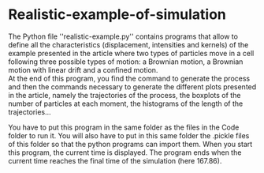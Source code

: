 # Realistic-example-of-simulation

The Python file ''realistic-example.py'' contains programs that allow to define all the characteristics (displacement, intensities and kernels) of the example presented in the article where two types of particles move in a cell following three possible types of motion: a Brownian motion, a Brownian motion with linear drift and a confined motion.  
At the end of this program, you find the command to generate the process and then the commands necessary to generate the different plots presented in the article, namely the trajectories of the process, the boxplots of the number of particles at each moment, the histograms of the length of the trajectories... 

You have to put this program in the same folder as the files in the Code folder to run it. You will also have to put in this same folder the .pickle files of this folder so that the python programs can import them.
When you start this program, the current time is displayed. The program ends when the current time reaches the final time of the simulation (here 167.86).